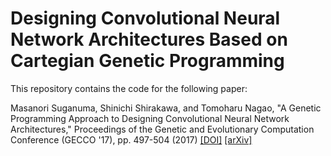 # Designing Convolutional Neural Network Architectures Based on Cartegian Genetic Programming

This repository contains the code for the following paper:

Masanori Suganuma, Shinichi Shirakawa, and Tomoharu Nagao, "A Genetic Programming Approach to Designing Convolutional Neural Network Architectures," 
Proceedings of the Genetic and Evolutionary Computation Conference (GECCO '17), pp. 497-504 (2017) [[DOI]](https://doi.org/10.1145/3071178.3071229) [[arXiv]](https://arxiv.org/abs/1704.00764)
